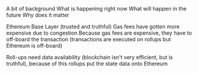 A bit of background
What is happening right now
What will happen in the future
Why does it matter

Ethereum Base Layer (trusted and truthful)
Gas fees have gotten more expensive due to congestion
Because gas fees are expensive, they have to off-board the transaction (transactions are executed on rollups but Ethereum is off-board)

Roll-ups need data availability (blockchain isn't very efficient, but is truthful), because of this rollups put the state data onto Ethereum